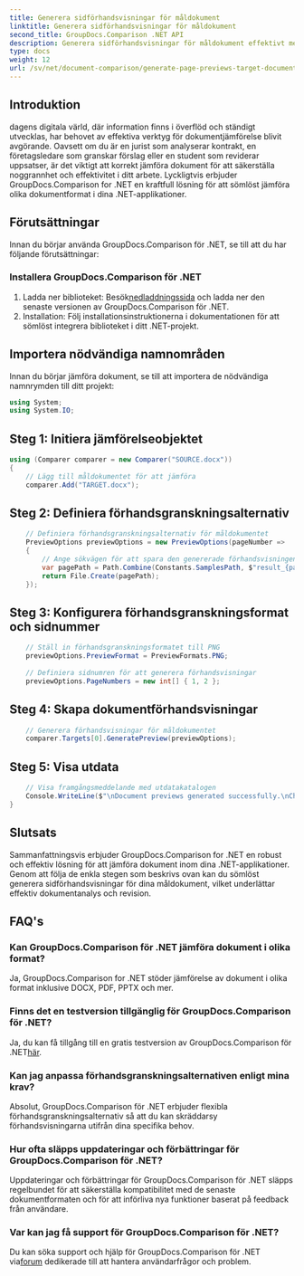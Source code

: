 ```yaml
---
title: Generera sidförhandsvisningar för måldokument
linktitle: Generera sidförhandsvisningar för måldokument
second_title: GroupDocs.Comparison .NET API
description: Generera sidförhandsvisningar för måldokument effektivt med GroupDocs.Comparison för .NET. Följ vår steg-för-steg-guide för sömlös dokumentjämförelse.
type: docs
weight: 12
url: /sv/net/document-comparison/generate-page-previews-target-document/
---
```

## Introduktion
dagens digitala värld, där information finns i överflöd och ständigt utvecklas, har behovet av effektiva verktyg för dokumentjämförelse blivit avgörande. Oavsett om du är en jurist som analyserar kontrakt, en företagsledare som granskar förslag eller en student som reviderar uppsatser, är det viktigt att korrekt jämföra dokument för att säkerställa noggrannhet och effektivitet i ditt arbete. Lyckligtvis erbjuder GroupDocs.Comparison for .NET en kraftfull lösning för att sömlöst jämföra olika dokumentformat i dina .NET-applikationer.
## Förutsättningar
Innan du börjar använda GroupDocs.Comparison för .NET, se till att du har följande förutsättningar:
### Installera GroupDocs.Comparison för .NET
1.  Ladda ner biblioteket: Besök[nedladdningssida](https://releases.groupdocs.com/comparison/net/) och ladda ner den senaste versionen av GroupDocs.Comparison för .NET.
2. Installation: Följ installationsinstruktionerna i dokumentationen för att sömlöst integrera biblioteket i ditt .NET-projekt.

## Importera nödvändiga namnområden
Innan du börjar jämföra dokument, se till att importera de nödvändiga namnrymden till ditt projekt:
```csharp
using System;
using System.IO;

```
## Steg 1: Initiera jämförelseobjektet
```csharp
using (Comparer comparer = new Comparer("SOURCE.docx"))
{
    // Lägg till måldokumentet för att jämföra
    comparer.Add("TARGET.docx");
```
## Steg 2: Definiera förhandsgranskningsalternativ
```csharp
    // Definiera förhandsgranskningsalternativ för måldokumentet
    PreviewOptions previewOptions = new PreviewOptions(pageNumber =>
    {
        // Ange sökvägen för att spara den genererade förhandsvisningen av sidan
        var pagePath = Path.Combine(Constants.SamplesPath, $"result_{pageNumber}.png");
        return File.Create(pagePath);
    });
```
## Steg 3: Konfigurera förhandsgranskningsformat och sidnummer
```csharp
    // Ställ in förhandsgranskningsformatet till PNG
    previewOptions.PreviewFormat = PreviewFormats.PNG;
    
    // Definiera sidnumren för att generera förhandsvisningar
    previewOptions.PageNumbers = new int[] { 1, 2 };
```
## Steg 4: Skapa dokumentförhandsvisningar
```csharp
    // Generera förhandsvisningar för måldokumentet
    comparer.Targets[0].GeneratePreview(previewOptions);
```
## Steg 5: Visa utdata
```csharp
    // Visa framgångsmeddelande med utdatakatalogen
    Console.WriteLine($"\nDocument previews generated successfully.\nCheck output in {Directory.GetCurrentDirectory()}.");
}
```

## Slutsats
Sammanfattningsvis erbjuder GroupDocs.Comparison for .NET en robust och effektiv lösning för att jämföra dokument inom dina .NET-applikationer. Genom att följa de enkla stegen som beskrivs ovan kan du sömlöst generera sidförhandsvisningar för dina måldokument, vilket underlättar effektiv dokumentanalys och revision.
## FAQ's
### Kan GroupDocs.Comparison för .NET jämföra dokument i olika format?
Ja, GroupDocs.Comparison for .NET stöder jämförelse av dokument i olika format inklusive DOCX, PDF, PPTX och mer.
### Finns det en testversion tillgänglig för GroupDocs.Comparison för .NET?
 Ja, du kan få tillgång till en gratis testversion av GroupDocs.Comparison för .NET[här](https://releases.groupdocs.com/).
### Kan jag anpassa förhandsgranskningsalternativen enligt mina krav?
Absolut, GroupDocs.Comparison för .NET erbjuder flexibla förhandsgranskningsalternativ så att du kan skräddarsy förhandsvisningarna utifrån dina specifika behov.
### Hur ofta släpps uppdateringar och förbättringar för GroupDocs.Comparison för .NET?
Uppdateringar och förbättringar för GroupDocs.Comparison för .NET släpps regelbundet för att säkerställa kompatibilitet med de senaste dokumentformaten och för att införliva nya funktioner baserat på feedback från användare.
### Var kan jag få support för GroupDocs.Comparison för .NET?
 Du kan söka support och hjälp för GroupDocs.Comparison för .NET via[forum](https://forum.groupdocs.com/c/comparison/12) dedikerade till att hantera användarfrågor och problem.